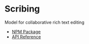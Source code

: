 # Scribing

Model for collaborative rich text editing

* [NPM Package](https://www.npmjs.com/package/scribing)
* [API Reference](https://github.com/mwikstrom/scribing/blob/master/docs/scribing.md)

